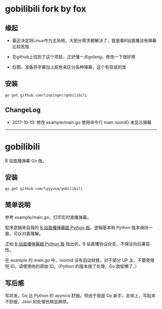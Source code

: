 # gobilibili fork by fox

## 缘起

- 最近决定将Linux作为主系统，大部分需求都解决了，就是看B站直播没有弾幕比较苦恼

- 在github上找到了这个项目，正好懂一点golang，修改一下很好用

- 后期，准备将字幕加上颜色来区分各种弾幕，这个有现成的库

## 安装

    go get github.com/linpinger/gobilibili

## ChangeLog

- 2017-10-13: 修改 example/main.go 使用命令行 main roomID 来显示弾幕

*******************************

# gobilibili

B 站直播弹幕 Go 版。

## 安装

    go get github.com/lyyyuna/gobilibili

## 简单说明

参考 example/main.go，打印实时直播弹幕。

程序逻辑来自我的 [B 站直播弹幕姬 Python 版](https://github.com/lyyyuna/bilibili_danmu)。逻辑基本和 Python 版本保持一致，可以对着理解。

正如 [B 站直播弹幕姬 Python 版](https://github.com/lyyyuna/bilibili_danmu) 指出的，B 站直播协议会变，不保证向后兼容性。

在 example 的 main.go 中，roomid 没有自动转换，对于部分 UP 主，不要使用短 ID，请使用他的原始 ID。（Python 的版本做了处理，Go 我偷懒了。）

## 写后感

写并发，Go 比 Python 的 asyncio 舒服。但由于我是 Go 新手，总体上，写起来不舒服，Json 的处理也稍显麻烦。
